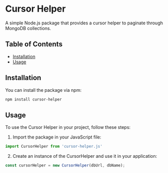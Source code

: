 # Cursor Helper

A simple Node.js package that provides a cursor helper to paginate through MongoDB collections.

## Table of Contents

- [Installation](#installation)
- [Usage](#usage)

## Installation

You can install the package via npm:
```bash
npm install cursor-helper
```
## Usage

To use the Cursor Helper in your project, follow these steps:
1. Import the package in your JavaScript file:
```javascript
import CursorHelper from 'cursor-helper.js'
```
2. Create an instance of the CursorHelper and use it in your application:
```javascript
const cursorHelper = new CursorHelper(dbUrl, dbName);

```